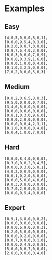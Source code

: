 # Examples

## Easy
    [4,0,5,0,0,0,8,0,1],
    [0,0,0,9,5,4,0,3,0],
    [0,2,0,0,0,7,0,0,0],
    [0,9,7,6,4,0,3,0,0],
    [6,0,3,0,0,0,7,0,9],
    [0,0,8,0,3,9,1,6,0],
    [0,0,0,1,0,0,0,4,0],
    [0,1,0,3,2,5,0,0,0],
    [7,0,2,0,0,0,5,0,3]

## Medium
    [0,0,2,0,6,5,8,0,3],
    [9,5,0,0,0,0,0,7,0],
    [3,4,6,8,0,0,0,0,0],
    [0,0,0,0,0,6,0,0,0],
    [0,8,1,0,3,0,9,6,0],
    [0,0,0,2,0,0,0,0,0],
    [0,0,0,0,0,4,2,3,1],
    [0,1,0,0,0,0,0,4,8],
    [6,0,4,1,8,0,7,0,0]

## Hard
    [0,0,0,8,4,0,0,0,0],
    [0,3,0,0,0,2,0,4,5],
    [0,0,0,0,3,0,6,0,1],
    [4,0,2,0,0,9,0,0,0],
    [0,0,1,0,2,0,8,0,0],
    [0,0,0,5,0,0,4,0,6],
    [9,0,3,0,8,0,0,0,0],
    [5,7,0,2,0,0,0,3,0],
    [0,0,0,0,5,4,0,0,0]

## Expert
    [0,9,1,3,8,0,0,0,2],
    [0,0,0,0,0,0,0,0,0],
    [0,0,0,6,9,0,0,0,3],
    [6,2,0,5,0,0,0,0,0],
    [0,0,0,0,2,0,0,0,0],
    [0,0,7,0,0,0,0,1,0],
    [0,0,0,0,4,9,0,0,8],
    [5,0,0,0,0,7,0,0,0],
    [2,6,0,0,0,0,0,4,0]
